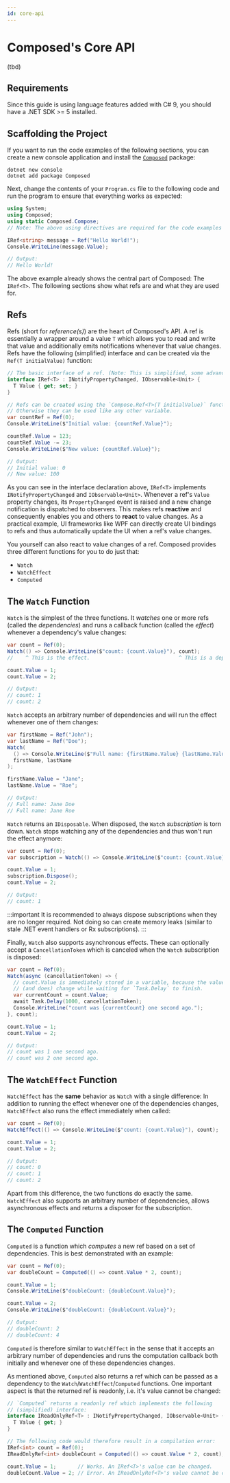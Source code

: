 ```yaml
---
id: core-api
---
```


# Composed's Core API

(tbd)


## Requirements

Since this guide is using language features added with C# 9, you should have a .NET SDK >= 5 installed.


## Scaffolding the Project

If you want to run the code examples of the following sections, you can create a new console
application and install the [`Composed`](../packages/Composed/index.md) package:

```shell
dotnet new console
dotnet add package Composed
```

Next, change the contents of your `Program.cs` file to the following code and run the program
to ensure that everything works as expected:


```csharp
using System;
using Composed;
using static Composed.Compose;
// Note: The above using directives are required for the code examples below.

IRef<string> message = Ref("Hello World!");
Console.WriteLine(message.Value);

// Output:
// Hello World!
```

The above example already shows the central part of Composed: The `IRef<T>`.
The following sections show what refs are and what they are used for.


## Refs

Refs (short for *reference(s)*) are the heart of Composed's API.
A ref is essentially a wrapper around a value `T` which allows you to read and write that value
and additionally emits notifications whenever that value changes.
Refs have the following (simplified) interface and can be created via the `Ref(T initialValue)` function:

```csharp
// The basic interface of a ref. (Note: This is simplified, some advanced members are missing).
interface IRef<T> : INotifyPropertyChanged, IObservable<Unit> {
  T Value { get; set; }
}

// Refs can be created using the `Compose.Ref<T>(T initialValue)` function.
// Otherwise they can be used like any other variable.
var countRef = Ref(0);
Console.WriteLine($"Initial value: {countRef.Value}");

countRef.Value = 123;
countRef.Value -= 23;
Console.WriteLine($"New value: {countRef.Value}");

// Output:
// Initial value: 0
// New value: 100
```

As you can see in the interface declaration above, `IRef<T>` implements `INotifyPropertyChanged` and
`IObservable<Unit>`. Whenever a ref's `Value` property changes, its `PropertyChanged` event is raised
and a new change notification is dispatched to observers.
This makes refs **reactive** and consequently enables you and others to **react** to value changes.
As a practical example, UI frameworks like WPF can directly create UI bindings to refs and thus
automatically update the UI when a ref's value changes.

You yourself can also react to value changes of a ref. Composed provides three different functions
for you to do just that:

* `Watch`
* `WatchEffect`
* `Computed`


## The `Watch` Function

`Watch` is the simplest of the three functions. It *watches* one or more refs (called the
*dependencies*) and runs a callback function (called the *effect*) whenever a dependency's
value changes:

```csharp
var count = Ref(0);
Watch(() => Console.WriteLine($"count: {count.Value}"), count);
//    ^ This is the effect.                             ^ This is a dependency.

count.Value = 1;
count.Value = 2;

// Output:
// count: 1
// count: 2
```

`Watch` accepts an arbitrary number of dependencies and will run the effect whenever one of them changes:

```csharp
var firstName = Ref("John");
var lastName = Ref("Doe");
Watch(
  () => Console.WriteLine($"Full name: {firstName.Value} {lastName.Value}"),
  firstName, lastName
);

firstName.Value = "Jane";
lastName.Value = "Roe";

// Output:
// Full name: Jane Doe
// Full name: Jane Roe
```

`Watch` returns an `IDisposable`. When disposed, the `Watch` *subscription* is torn down.
`Watch` stops watching any of the dependencies and thus won't run the effect anymore:

```csharp
var count = Ref(0);
var subscription = Watch(() => Console.WriteLine($"count: {count.Value}"), count);

count.Value = 1;
subscription.Dispose();
count.Value = 2;

// Output:
// count: 1
```

:::important
It is recommended to always dispose subscriptions when they are no longer required.
Not doing so can create memory leaks (similar to stale .NET event handlers or Rx subscriptions).
:::

Finally, `Watch` also supports asynchronous effects. These can optionally accept a
`CancellationToken` which is canceled when the `Watch` subscription is disposed:

```csharp
var count = Ref(0);
Watch(async (cancellationToken) => {
  // count.Value is immediately stored in a variable, because the value can
  // (and does) change while waiting for `Task.Delay` to finish.
  var currentCount = count.Value;
  await Task.Delay(1000, cancellationToken);
  Console.WriteLine("count was {currentCount} one second ago.");
}, count);

count.Value = 1;
count.Value = 2;

// Output:
// count was 1 one second ago.
// count was 2 one second ago.
```


## The `WatchEffect` Function

`WatchEffect` has the **same** behavior as `Watch` with a single difference:
In addition to running the effect whenever one of the dependencies changes, `WatchEffect` also
runs the effect immediately when called:

```csharp
var count = Ref(0);
WatchEffect(() => Console.WriteLine($"count: {count.Value}"), count);

count.Value = 1;
count.Value = 2;

// Output:
// count: 0
// count: 1
// count: 2
```

Apart from this difference, the two functions do exactly the same. `WatchEffect` also supports an
arbitrary number of dependencies, allows asynchronous effects and returns a disposer for the
subscription.


## The `Computed` Function

`Computed` is a function which *computes* a new ref based on a set of dependencies.
This is best demonstrated with an example:

```csharp
var count = Ref(0);
var doubleCount = Computed(() => count.Value * 2, count);

count.Value = 1;
Console.WriteLine($"doubleCount: {doubleCount.Value}");

count.Value = 2;
Console.WriteLine($"doubleCount: {doubleCount.Value}");

// Output:
// doubleCount: 2
// doubleCount: 4
```

`Computed` is therefore similar to `WatchEffect` in the sense that it accepts an arbitrary number
of dependencies and runs the computation callback both initially and whenever one of these
dependencies changes.

As mentioned above, `Computed` also returns a ref which can be passed as a dependency to the
`Watch`/`WatchEffect`/`Computed` functions. One important aspect is that the returned ref is
readonly, i.e. it's value cannot be changed:

```csharp
// `Computed` returns a readonly ref which implements the following
// (simplified) interface:
interface IReadOnlyRef<T> : INotifyPropertyChanged, IObservable<Unit> {
  T Value { get; }
}

// The following code would therefore result in a compilation error:
IRef<int> count = Ref(0);
IReadOnlyRef<int> doubleCount = Computed(() => count.Value * 2, count);

count.Value = 1;       // Works. An IRef<T>'s value can be changed.
doubleCount.Value = 2; // Error. An IReadOnlyRef<T>'s value cannot be changed.
```
